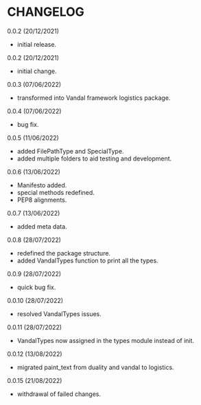 CHANGELOG
==========

0.0.2 (20/12/2021)
- initial release.

0.0.2 (20/12/2021)
- initial change.

0.0.3 (07/06/2022)
- transformed into Vandal framework logistics package.

0.0.4 (07/06/2022)
- bug fix.

0.0.5 (11/06/2022)
- added FilePathType and SpecialType.
- added multiple folders to aid testing and development.

0.0.6 (13/06/2022)
- Manifesto added.
- special methods redefined.
- PEP8 alignments.

0.0.7 (13/06/2022)
- added meta data.

0.0.8 (28/07/2022)
- redefined the package structure.
- added VandalTypes function to print all the types.

0.0.9 (28/07/2022)
- quick bug fix.

0.0.10 (28/07/2022)
- resolved VandalTypes issues.

0.0.11 (28/07/2022)
- VandalTypes now assigned in the types module instead of init.

0.0.12 (13/08/2022)
- migrated paint_text from duality and vandal to logistics.

0.0.15 (21/08/2022) 
- withdrawal of failed changes.
